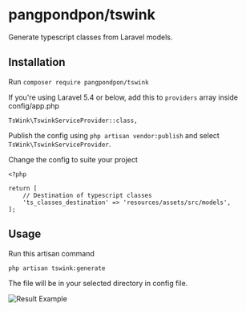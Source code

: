 # pangpondpon/tswink

Generate typescript classes from Laravel models.

## Installation
Run `composer require pangpondpon/tswink`

If you're using Laravel 5.4 or below, add this to `providers` array inside config/app.php
```
TsWink\TswinkServiceProvider::class,
```
Publish the config using `php artisan vendor:publish` and select `TsWink\TswinkServiceProvider`.

Change the config to suite your project
```
<?php

return [
    // Destination of typescript classes
    'ts_classes_destination' => 'resources/assets/src/models',
];

```

## Usage
Run this artisan command
```
php artisan tswink:generate
```

The file will be in your selected directory in config file.

![Result Example](https://image.prntscr.com/image/210BjGHFSfKTSJpL8KjZKw.png)